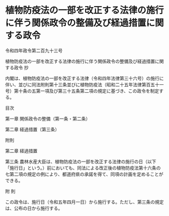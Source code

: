 # 植物防疫法の一部を改正する法律の施行に伴う関係政令の整備及び経過措置に関する政令

令和四年政令第二百九十三号

植物防疫法の一部を改正する法律の施行に伴う関係政令の整備及び経過措置に関する政令 抄

内閣は、植物防疫法の一部を改正する法律（令和四年法律第三十六号）の施行に伴い、並びに同法附則第十三条並びに植物防疫法（昭和二十五年法律第百五十一号）第十条の五第一項及び第三十五条第二項の規定に基づき、この政令を制定する。

目次

第一章 関係政令の整備（第一条・第二条）

第二章 経過措置（第三条）

附則

第二章 経過措置

第三条 農林水産大臣は、植物防疫法の一部を改正する法律の施行の日（以下「施行日」という。）前においても、同法による改正後の植物防疫法第十六条の七第二項の規定の例により、都道府県の承諾を得て、同項の計画を定めることができる。

附 則

この政令は、施行日（令和五年四月一日）から施行する。ただし、第三条の規定は、公布の日から施行する。
